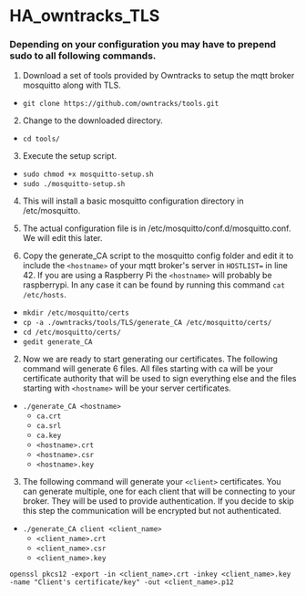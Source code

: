 # HA_owntracks_TLS
### Depending on your configuration you may have to prepend sudo to all following commands.
1. Download a set of tools provided by Owntracks to setup the mqtt broker mosquitto along with TLS. 
 * `git clone https://github.com/owntracks/tools.git`
2. Change to the downloaded directory.
 *  `cd tools/`
3. Execute the setup script.
 *  `sudo chmod +x mosquitto-setup.sh`
 *  `sudo ./mosquitto-setup.sh`
4. This will install a basic mosquitto configuration directory in /etc/mosquitto.
5. The actual configuration file is in /etc/mosquitto/conf.d/mosquitto.conf. We will edit this later.

1. Copy the generate_CA script to the mosquitto config folder and edit it to include the `<hostname>` of your mqtt broker's server in `HOSTLIST=` in line 42. If you are using a Raspberry Pi the `<hostname>` will probably be raspberrypi. In any case it can be found by running this command `cat /etc/hosts`.
 * `mkdir /etc/mosquitto/certs`
 * `cp -a ./owntracks/tools/TLS/generate_CA /etc/mosquitto/certs/`
 * `cd /etc/mosquitto/certs/`
 * `gedit generate_CA`
2.  Now we are ready to start generating our certificates. The following command will generate 6 files. All files starting with ca will be your certificate authority that will be used to sign everything else and the files starting with `<hostname>` will be your server certificates.
  * `./generate_CA <hostname>`
    * `ca.crt`
    * `ca.srl`
    * `ca.key`
    * `<hostname>.crt`
    * `<hostname>.csr`
    * `<hostname>.key`
3.  The following command will generate your `<client>` certificates. You can generate multiple, one for each client that will be connecting to your broker. They will be used to provide authentication. If you decide to skip this step the communication will be encrypted but not authenticated.
  * `./generate_CA client <client_name>`
    * `<client_name>.crt`
    * `<client_name>.csr`
    * `<client_name>.key`

`openssl pkcs12
  -export
  -in <client_name>.crt
  -inkey <client_name>.key
  -name "Client's certificate/key"
  -out <client_name>.p12`
